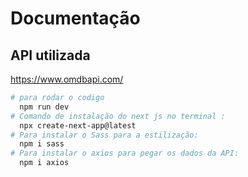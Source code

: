 # Documentação

## API utilizada
  https://www.omdbapi.com/


```bash
# para rodar o codigo
  npm run dev
# Comando de instalação do next js no terminal :
  npx create-next-app@latest
# Para instalar o Sass para a estilização:
  npm i sass
# Para instalar o axios para pegar os dados da API:
  npm i axios

```



